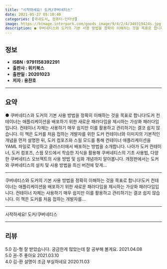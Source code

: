 ```yaml
---
title: "시작하세요! 도커/쿠버네티스"
date: 2021-05-27 05:10:40
categories: [국내도서, 컴퓨터-인터넷]
image: https://bimage.interpark.com/goods_image/9/4/2/4/340319424s.jpg
description: ● 쿠버네티스와 도커의 기본 사용 방법을 정확히 이해하는 것을 목표로 합니다!도커 컨테이너는 애플리케이션을 배포하기 위한 새로운 패러다임을 제시하는 가상화 패러다임입니다. 컨테이너 자체는 사용하기 매우 쉽지만 이를 활용하고 관리하기는 결코 쉽지 않습니다. 이 책은 도커를 처음 접하는
---
```


## **정보**

- **ISBN : 9791158392291**
- **출판사 : 위키북스**
- **출판일 : 20201023**
- **저자 : 용찬호**

------



## **요약**

●  쿠버네티스와 도커의 기본 사용 방법을 정확히 이해하는 것을 목표로 합니다!도커 컨테이너는 애플리케이션을 배포하기 위한 새로운 패러다임을 제시하는 가상화 패러다임입니다. 컨테이너 자체는 사용하기 매우 쉽지만 이를 활용하고 관리하기는 결코 쉽지 않습니다. 이 책은 도커를 처음 접하는 개발자를 위한 도커 컨테이너와 이미지의 기본적인 개념을 먼저 설명한 뒤, 도커 컴포즈와 스웜 모드를 통해 컨테이너 애플리케이션을 YAML 파일로 작성하고 클러스터에서 배포하는 방법을 소개합니다. 나아가 도커 컨테이너, 도커 컴포즈, 스웜 모드에서 학습한 지식을 활용해 쿠버네티스의 기초 사용법, 다양한 쿠버네티스 오브젝트의 사용 방법 및 심화 개념까지 알아봅니다. 개정판에서는 도커와 쿠버네티스의 설치 및 사용 방법을 최신 버전에 맞게...

------

쿠버네티스와 도커의 기본 사용 방법을 정확히 이해하는 것을 목표로 합니다!도커 컨테이너는 애플리케이션을 배포하기 위한 새로운 패러다임을 제시하는 가상화 패러다임입니다. 컨테이너 자체는 사용하기 매우 쉽지만 이를 활용하고 관리하기는 결코 쉽지 않습니다. 이 책은 도커를 처음 접하는 개발자를... 

------


시작하세요! 도커/쿠버네티스 

------


## **리뷰** 

5.0 김-형 잘 받았습니다. 궁금한게 많았는데 잘 공부해 볼게요. 2021.04.08 <br/>5.0 권-주 좋아요 2021.03.10 <br/>4.0 김-환 설명이 조금 부실하네요 2020.11.03 <br/>